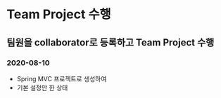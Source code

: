 # Team Project 수행

## 팀원을 collaborator로 등록하고 Team Project 수행

### 2020-08-10
* Spring MVC 프로젝트로 생성하여 
* 기본 설정만 한 상태